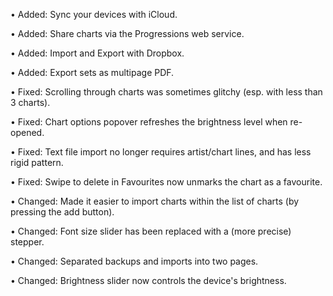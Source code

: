 • Added: Sync your devices with iCloud.

• Added: Share charts via the Progressions web service.

• Added: Import and Export with Dropbox.

• Added: Export sets as multipage PDF.

• Fixed: Scrolling through charts was sometimes glitchy (esp. with less than 3 charts).

• Fixed: Chart options popover refreshes the brightness level when re-opened.

• Fixed: Text file import no longer requires artist/chart lines, and has less rigid pattern.

• Fixed: Swipe to delete in Favourites now unmarks the chart as a favourite.

• Changed: Made it easier to import charts within the list of charts (by pressing the add button).

• Changed: Font size slider has been replaced with a (more precise) stepper.

• Changed: Separated backups and imports into two pages.

• Changed: Brightness slider now controls the device's brightness.
